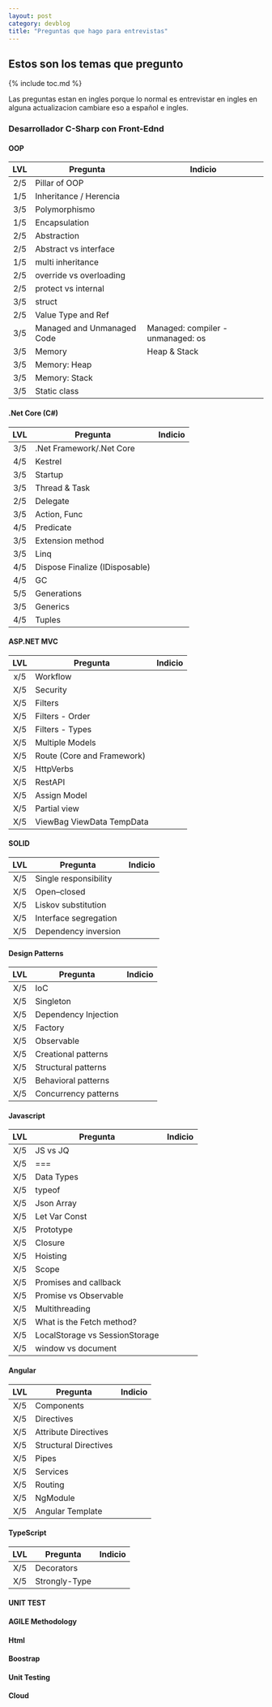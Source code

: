 ```yaml
---
layout: post
category: devblog
title: "Preguntas que hago para entrevistas"
---
```


## Estos son los temas que pregunto

{% include toc.md %}

Las preguntas estan en ingles porque lo normal es entrevistar en ingles
en alguna actualizacion cambiare eso a español e ingles.

### Desarrollador C-Sharp con Front-Ednd

#### OOP


| LVL | Pregunta                       | Indicio                           |
|:---:|--------------------------------|-----------------------------------|
| 2/5 | Pillar of OOP                  |                                   |
| 1/5 | Inheritance / Herencia         |                                   |
| 3/5 | Polymorphismo                  |                                   |
| 1/5 | Encapsulation                  |                                   |
| 2/5 | Abstraction                    |                                   |
| 2/5 | Abstract vs interface          |                                   |
| 1/5 | multi inheritance              |                                   |
| 2/5 | override vs overloading        |                                   |
| 2/5 | protect vs internal            |                                   |
| 3/5 | struct                         |                                   |
| 2/5 | Value Type and Ref             |                                   |
| 3/5 | Managed and Unmanaged Code     | Managed: compiler - unmanaged: os |
| 3/5 | Memory                         | Heap & Stack                      |
| 3/5 | Memory: Heap                   |                                   |
| 3/5 | Memory: Stack                  |                                   |
| 3/5 | Static class                   |                                   |


#### .Net Core (C#)

| LVL | Pregunta                       | Indicio |
|:---:|--------------------------------|---------|
| 3/5 | .Net Framework/.Net Core       |         |
| 4/5 | Kestrel                        |         |
| 3/5 | Startup                        |         |
| 3/5 | Thread & Task                  |         |
| 2/5 | Delegate                       |         |
| 3/5 | Action, Func                   |         |
| 4/5 | Predicate                      |         |
| 3/5 | Extension method               |         |
| 3/5 | Linq                           |         |
| 4/5 | Dispose Finalize (IDisposable) |         |
| 4/5 | GC                             |         |
| 5/5 | Generations                    |         |
| 3/5 | Generics                       |         |
| 4/5 | Tuples                         |         |

#### ASP.NET MVC

| LVL | Pregunta                       | Indicio |
|:---:|--------------------------------|---------|
| x/5 | Workflow                       |         |
| X/5 | Security                       |         |
| X/5 | Filters                        |         |
| X/5 | Filters - Order                |         |
| X/5 | Filters - Types                |         |
| X/5 | Multiple Models                |         |
| X/5 | Route (Core and Framework)     |         |
| X/5 | HttpVerbs                      |         |
| X/5 | RestAPI                        |         |
| X/5 | Assign Model                   |         |
| X/5 | Partial view                   |         |
| X/5 | ViewBag ViewData TempData      |         |

#### SOLID

| LVL | Pregunta                       | Indicio |
|:---:|--------------------------------|---------|
| X/5 | Single responsibility          |         |
| X/5 | Open–closed                    |         |
| X/5 | Liskov substitution            |         |
| X/5 | Interface segregation          |         |
| X/5 | Dependency inversion           |         |

#### Design Patterns

| LVL | Pregunta             | Indicio |
|:---:| -------------------- | ------- |
| X/5 | IoC                  |         |
| X/5 | Singleton            |         |
| X/5 | Dependency Injection |         |
| X/5 | Factory              |         |
| X/5 | Observable           |         |
| X/5 | Creational patterns  |         |
| X/5 | Structural patterns  |         |
| X/5 | Behavioral patterns  |         |
| X/5 | Concurrency patterns |         |

#### Javascript

| LVL | Pregunta                       | Indicio |
|:---:| ------------------------------ | ------- |
| X/5 | JS vs JQ                       |         |
| X/5 | ===                            |         |
| X/5 | Data Types                     |         |
| X/5 | typeof                         |         |
| X/5 | Json Array                     |         |
| X/5 | Let Var Const                  |         |
| X/5 | Prototype                      |         |
| X/5 | Closure                        |         |
| X/5 | Hoisting                       |         |
| X/5 | Scope                          |         |
| X/5 | Promises and callback          |         |
| X/5 | Promise vs Observable          |         |
| X/5 | Multithreading                 |         |
| X/5 | What is the Fetch method?      |         |
| X/5 | LocalStorage vs SessionStorage |         |
| X/5 | window vs document             |         |

#### Angular

| LVL | Pregunta                | Indicio |
|:---:| ----------------------- | ------- |
| X/5 | Components              |         |
| X/5 | Directives              |         |
| X/5 | Attribute Directives    |         |
| X/5 | Structural Directives   |         |
| X/5 | Pipes                   |         |
| X/5 | Services                |         |
| X/5 | Routing                 |         |
| X/5 | NgModule                |         |
| X/5 | Angular Template        |         |

#### TypeScript

| LVL | Pregunta      | Indicio |
|:---:| ------------- | ------- |
| X/5 | Decorators    |         |
| X/5 | Strongly-Type |         |

#### UNIT TEST
#### AGILE Methodology
#### Html
#### Boostrap
#### Unit Testing
#### Cloud
